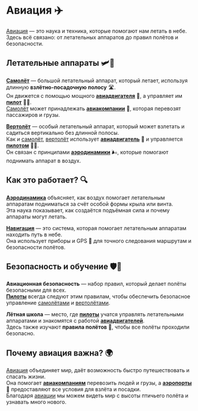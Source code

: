 # Авиация ✈️

[Авиация](aviatsiya.md) — это наука и техника, которые помогают нам летать в небе. Здесь всё связано: от летательных аппаратов до правил полётов и безопасности.

## Летательные аппараты 🛩🚁

**[Самолёт](samolet.md)** — большой летательный аппарат, который летает, используя длинную **взлётно-посадочную полосу** 🛣.  
Он движется с помощью мощного **[авиадвигателя](aviadvigatel.md)** 🔧, а управляет им **[пилот](pilot.md)** 👨‍✈️.  
[Самолёт](samolet.md) может принадлежать **[авиакомпании](aviakompaniya.md)** 🏢, которая перевозят пассажиров и грузы.

**[Вертолёт](vertolyot.md)** — особый летательный аппарат, который может взлетать и садиться вертикально без длинной полосы.  
Как и [самолёт](samolet.md), [вертолёт](vertolyot.md) использует **[авиадвигатель](aviadvigatel.md)** 🔧 и управляется **[пилотом](pilot.md)** 👨‍✈️.  
Он связан с принципами **[аэродинамики](aerodinamika.md)** 🌬, которые помогают поднимать аппарат в воздух.

## Как это работает? 🔍

**[Аэродинамика](aerodinamika.md)** объясняет, как воздух помогает летательным аппаратам подниматься за счёт особой формы крыла или винта.  
Эта наука показывает, как создаётся подъёмная сила и почему аппараты могут летать.

**[Навигация](navigatsiya.md)** — это система, которая помогает летательным аппаратам находить путь в небе.  
Она использует приборы и GPS 📡 для точного следования маршрутам и безопасности полётов.

## Безопасность и обучение 🛡️🏫

**Авиационная безопасность** — набор правил, который делает полёты безопасными для всех.  
**[Пилоты](pilot.md)** всегда следуют этим правилам, чтобы обеспечить безопасное управление [самолётами](samolet.md) и [вертолётами](vertolyot.md).

**Лётная школа** — место, где **[пилоты](pilot.md)** учатся управлять летательными аппаратами и знакомятся с работой **[авиадвигателей](aviadvigatel.md)**.  
Здесь также изучают **правила полётов** 📜, чтобы все полёты проходили безопасно.

## Почему авиация важна? 🌍

[Авиация](aviatsiya.md) объединяет мир, даёт возможность быстро путешествовать и спасать жизни.  
Она помогает **[авиакомпаниям](aviakompaniya.md)** перевозить людей и грузы, а **[аэропорты](aeroport.md)** 🏢 предоставляют все условия для взлёта и посадки.  
Благодаря [авиации](aviatsiya.md) мы можем видеть мир с высоты птичьего полёта и узнавать много нового.
